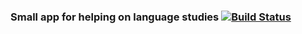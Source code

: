 ### Small app for helping on language studies [![Build Status](https://travis-ci.org/renie/lang-learn-helper.svg?branch=master)](https://travis-ci.org/renie/lang-learn-helper)
